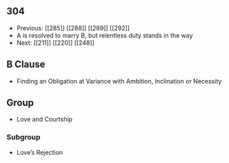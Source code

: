 ## 304
- Previous: [[285]] [[288]] [[289]] [[292]] 
- A is resolved to marry B, but relentless duty stands in the way
- Next: [[211]] [[220]] [[248]] 

## B Clause
- Finding an Obligation at Variance with Ambition, Inclination or Necessity

## Group
- Love and Courtship

### Subgroup
- Love’s Rejection

